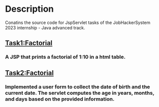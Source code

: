 # Description
Conatins the source code for JspServlet tasks of the
JobHackerSystem 2023 internship - Java advanced track.
## [Task1:Factorial](ServletAndJsp/ServletAndJspTask1/src/main/webapp/index.jsp)
### A JSP that prints a factorial of 1:10 in a html table.
## [Task2:Factorial](ServletAndJsp/ServletAndJspTask1/src/main/webapp/index.jsp)
### Implemented a user form to collect the date of birth and the current date. The servlet computes the age in years, months, and days based on the provided information.
